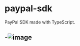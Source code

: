 # paypal-sdk

PayPal SDK made with TypeScript.

-![image](https://user-images.githubusercontent.com/82678381/200136350-c67c560a-e1c6-428c-93c6-9d4e6554bb29.png)
--
